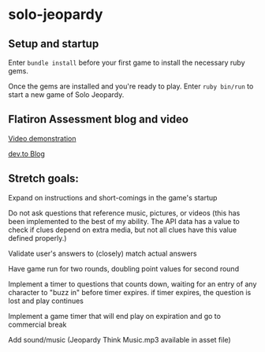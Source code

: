 # solo-jeopardy

## Setup and startup

Enter `bundle install` before your first game to install the necessary ruby gems.

Once the gems are installed and you're ready to play. Enter `ruby bin/run` to start a new game of Solo Jeopardy.


## Flatiron Assessment blog and video

[Video demonstration](https://vimeo.com/472039062)

[dev.to Blog](https://dev.to/spenser6131/adding-flavor-to-a-ruby-cli-application-4jae)




## Stretch goals:
    
    
  Expand on instructions and short-comings in the game's startup


  Do not ask questions that reference music, pictures, or videos (this has been implemented to the best of my ability. The API data
  has a value to check if clues depend on extra media, but not all clues have this value defined properly.)


  Validate user's answers to (closely) match actual answers


  Have game run for two rounds, doubling point values for second round


  Implement a timer to questions that counts down, waiting for an entry of any character to "buzz in" before timer expires. if timer expires, the question is lost and play continues


  Implement a game timer that will end play on expiration and go to commercial break


  Add sound/music (Jeopardy Think Music.mp3 available in asset file)
